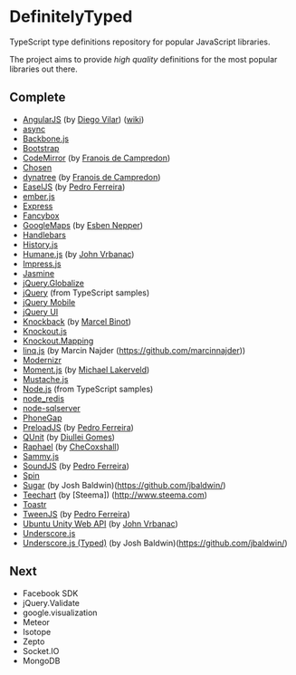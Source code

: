 DefinitelyTyped
===============

TypeScript type definitions repository for popular JavaScript libraries.

The project aims to provide *high quality* definitions for the most popular libraries out there.

Complete
--------
* [AngularJS](http://angularjs.org) (by [Diego Vilar](https://github.com/diegovilar)) ([wiki](https://github.com/borisyankov/DefinitelyTyped/wiki/AngularJS-Definitions-Usage-Notes))
* [async](https://github.com/caolan/async)
* [Backbone.js](http://backbonejs.org/)
* [Bootstrap](http://twitter.github.com/bootstrap/)
* [CodeMirror](http://codemirror.net) (by [Franois de Campredon](https://github.com/fdecampredon))
* [Chosen](http://harvesthq.github.com/chosen/)
* [dynatree](http://code.google.com/p/dynatree/) (by [Franois de Campredon](https://github.com/fdecampredon))
* [EaselJS](http://www.createjs.com/#!/EaselJS) (by [Pedro Ferreira](https://bitbucket.org/drk4))
* [ember.js](http://emberjs.com/)
* [Express](http://expressjs.com/)
* [Fancybox](http://fancybox.net/)
* [GoogleMaps](https://developers.google.com/maps/) (by [Esben Nepper](https://github.com/eNepper))
* [Handlebars](http://handlebarsjs.com/)
* [History.js](https://github.com/balupton/History.js/)
* [Humane.js](http://wavded.github.com/humane-js/) (by [John Vrbanac](https://github.com/jmvrbanac))
* [Impress.js](https://github.com/bartaz/impress.js)
* [Jasmine](http://pivotal.github.com/jasmine/)
* [jQuery.Globalize](https://github.com/jquery/globalize)
* [jQuery](http://jquery.com/) (from TypeScript samples)
* [jQuery Mobile](http://jquerymobile.com)
* [jQuery UI](http://jqueryui.com/)
* [Knockback](http://kmalakoff.github.com/knockback/) (by [Marcel Binot](https://github.com/docgit))
* [Knockout.js](http://knockoutjs.com/)
* [Knockout.Mapping](https://github.com/SteveSanderson/knockout.mapping)
* [linq.js](http://linqjs.codeplex.com/) (by Marcin Najder (https://github.com/marcinnajder))
* [Modernizr](http://modernizr.com/)
* [Moment.js](https://github.com/timrwood/moment) (by [Michael Lakerveld](https://github.com/Lakerfield))
* [Mustache.js](https://github.com/janl/mustache.js)
* [Node.js](http://nodejs.org/) (from TypeScript samples)
* [node_redis](https://github.com/mranney/node_redis)
* [node-sqlserver](https://github.com/WindowsAzure/node-sqlserver)
* [PhoneGap](http://phonegap.com)
* [PreloadJS](http://www.createjs.com/#!/PreloadJS) (by [Pedro Ferreira](https://bitbucket.org/drk4))
* [QUnit](http://qunitjs.com/) (by [Diullei Gomes](https://github.com/Diullei))
* [Raphael](http://raphaeljs.com/) (by [CheCoxshall](https://github.com/CheCoxshall))
* [Sammy.js](http://sammyjs.org/)
* [SoundJS](http://www.createjs.com/#!/SoundJS) (by [Pedro Ferreira](https://bitbucket.org/drk4))
* [Spin](http://fgnass.github.com/spin.js/)
* [Sugar](http://sugarjs.com/) (by Josh Baldwin)(https://github.com/jbaldwin/)
* [Teechart](http://www.steema.com) (by [Steema]) (http://www.steema.com)
* [Toastr](https://github.com/CodeSeven/toastr)
* [TweenJS](http://www.createjs.com/#!/TweenJS) (by [Pedro Ferreira](https://bitbucket.org/drk4))
* [Ubuntu Unity Web API](https://launchpad.net/libunity-webapps) (by [John Vrbanac](https://github.com/jmvrbanac))
* [Underscore.js](http://underscorejs.org/)
* [Underscore.js (Typed)](http://underscorejs.org/) (by Josh Baldwin)(https://github.com/jbaldwin/)

Next
----
* Facebook SDK
* jQuery.Validate
* google.visualization
* Meteor
* Isotope
* Zepto
* Socket.IO
* MongoDB 